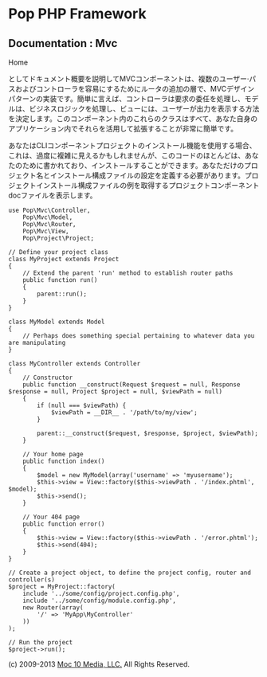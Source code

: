 Pop PHP Framework
=================

Documentation : Mvc
-------------------

Home

としてドキュメント概要を説明してMVCコンポーネントは、複数のユーザー·パスおよびコントローラを容易にするためにルータの追加の層で、MVCデザインパターンの実装です。簡単に言えば、コントローラは要求の委任を処理し、モデルは、ビジネスロジックを処理し、ビューには、ユーザーが出力を表示する方法を決定します。このコンポーネント内のこれらのクラスはすべて、あなた自身のアプリケーション内でそれらを活用して拡張することが非常に簡単です。

あなたはCLIコンポーネントプロジェクトのインストール機能を使用する場合、これは、過度に複雑に見えるかもしれませんが、このコードのほとんどは、あなたのために書かれており、インストールすることができます。あなただけのプロジェクト名とインストール構成ファイルの設定を定義する必要があります。プロジェクトインストール構成ファイルの例を取得するプロジェクトコンポーネントdocファイルを表示します。

    use Pop\Mvc\Controller,
        Pop\Mvc\Model,
        Pop\Mvc\Router,
        Pop\Mvc\View,
        Pop\Project\Project;

    // Define your project class
    class MyProject extends Project
    {
        // Extend the parent 'run' method to establish router paths
        public function run()
        {
            parent::run();
        }
    }

    class MyModel extends Model
    {
        // Perhaps does something special pertaining to whatever data you are manipulating
    }

    class MyController extends Controller
    {
        // Constructor
        public function __construct(Request $request = null, Response $response = null, Project $project = null, $viewPath = null)
        {
            if (null === $viewPath) {
                $viewPath = __DIR__ . '/path/to/my/view';
            }

            parent::__construct($request, $response, $project, $viewPath);
        }

        // Your home page
        public function index()
        {
            $model = new MyModel(array('username' => 'myusername');
            $this->view = View::factory($this->viewPath . '/index.phtml', $model);
            $this->send();
        }

        // Your 404 page
        public function error()
        {
            $this->view = View::factory($this->viewPath . '/error.phtml');
            $this->send(404);
        }
    }

    // Create a project object, to define the project config, router and controller(s)
    $project = MyProject::factory(
        include '../some/config/project.config.php',
        include '../some/config/module.config.php',
        new Router(array(
            '/' => 'MyApp\MyController'
        ))
    );

    // Run the project
    $project->run();

\(c) 2009-2013 [Moc 10 Media, LLC.](http://www.moc10media.com) All
Rights Reserved.
